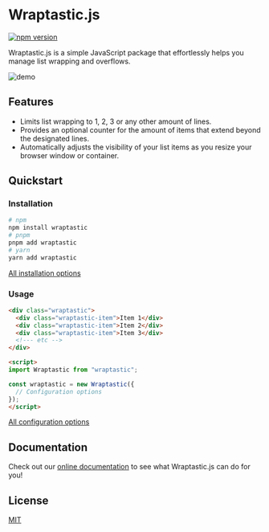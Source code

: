 # Wraptastic.js

[![npm version](https://img.shields.io/npm/v/wraptastic.svg?style=flat-square)](https://www.npmjs.org/package/wraptastic)

Wraptastic.js is a simple JavaScript package that effortlessly helps you manage list wrapping and overflows.

![demo](https://github.com/j-jalving/wraptastic/assets/60800079/f21261c8-a658-4489-b4c1-e900550f3aee)

## Features

- Limits list wrapping to 1, 2, 3 or any other amount of lines.
- Provides an optional counter for the amount of items that extend beyond the designated lines.
- Automatically adjusts the visibility of your list items as you resize your browser window or container.

## Quickstart

### Installation

```sh
# npm
npm install wraptastic
# pnpm
pnpm add wraptastic
# yarn
yarn add wraptastic
```

[All installation options](https://j-jalving.github.io/wraptastic/options.html)

### Usage

```html
<div class="wraptastic">
  <div class="wraptastic-item">Item 1</div>
  <div class="wraptastic-item">Item 2</div>
  <div class="wraptastic-item">Item 3</div>
  <!--- etc -->
</div>

<script>
import Wraptastic from "wraptastic";

const wraptastic = new Wraptastic({
  // Configuration options
});
</script>
```

[All configuration options](https://j-jalving.github.io/wraptastic/options.html)


## Documentation

Check out our [online documentation](https://j-jalving.github.io/wraptastic/) to see what Wraptastic.js can do for you!

## License

[MIT](https://github.com/j-jalving/wraptastic/blob/main/LICENSE)
